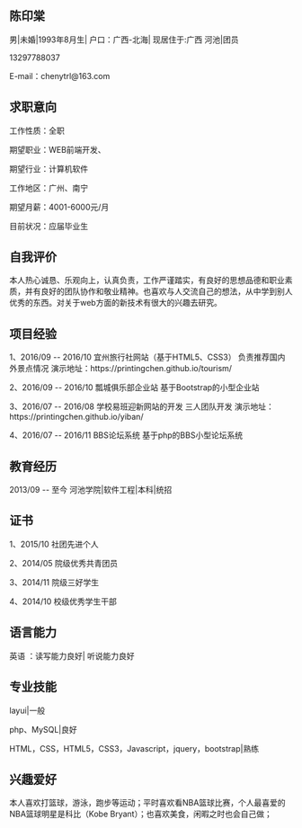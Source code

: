 <h2>陈印棠</h2>
<p>男|未婚|1993年8月生| 户口：广西-北海| 现居住于:广西 河池|团员</p>
<p>13297788037</p>
<p>E-mail：chenytrl@163.com</p>
<h2>求职意向</h2>
<p>工作性质：全职</p>
<p>期望职业：WEB前端开发、</p>
<p>期望行业：计算机软件</p>
<p>工作地区：广州、南宁</p>
<p>期望月薪：4001-6000元/月</p></p>
<p>目前状况：应届毕业生</p>
<h2>自我评价</h2>
<p>本人热心诚恳、乐观向上，认真负责，工作严谨踏实，有良好的思想品德和职业素质，并有良好的团队协作和敬业精神。也喜欢与人交流自己的想法，从中学到别人优秀的东西。对关于web方面的新技术有很大的兴趣去研究。</p>
<h2>项目经验</h2>
<p>1、2016/09 -- 2016/10
宜州旅行社网站（基于HTML5、CSS3）
负责推荐国内外景点情况
演示地址：https://printingchen.github.io/tourism/</p>
<p>2、2016/09 -- 2016/10
瓢城俱乐部企业站
基于Bootstrap的小型企业站</p>
<p>3、2016/07 -- 2016/08
学校易班迎新网站的开发
三人团队开发
演示地址：https://printingchen.github.io/yiban/</p>
<p>4、2016/07 -- 2016/11
BBS论坛系统
基于php的BBS小型论坛系统</p>
<h2>教育经历</h2>
<p>2013/09 -- 至今
河池学院|软件工程|本科|统招</p>
<h2>证书</h2>
<p>1、2015/10
社团先进个人</p>
<p>2、2014/05
院级优秀共青团员</p>
<p>3、2014/11
院级三好学生</p>
<p>4、2014/10
校级优秀学生干部</p>
<h2>语言能力</h2>
<p>英语 ：读写能力良好| 听说能力良好</p>
<h2>专业技能</h2>
<p>layui|一般</p>
<p>php、MySQL|良好</p>
<p>HTML，CSS，HTML5，CSS3，Javascript，jquery，bootstrap|熟练</p>
<h2>兴趣爱好</h2>
<p>本人喜欢打篮球，游泳，跑步等运动；平时喜欢看NBA篮球比赛，个人最喜爱的NBA篮球明星是科比（Kobe Bryant）；也喜欢美食，闲暇之时也会自己做；</p>
